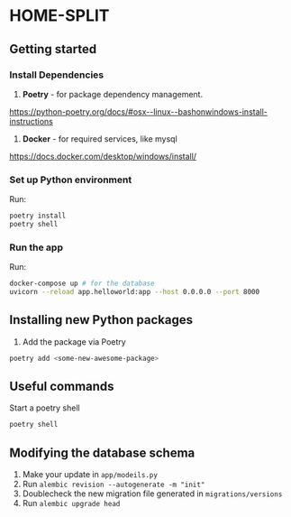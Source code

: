 # HOME-SPLIT
## Getting started

### Install Dependencies
1. **Poetry** - for package dependency management.

https://python-poetry.org/docs/#osx--linux--bashonwindows-install-instructions

1. **Docker** - for required services, like mysql

https://docs.docker.com/desktop/windows/install/

### Set up Python environment
Run:
```bash
poetry install
poetry shell
```

### Run the app
Run:
```bash
docker-compose up # for the database
uvicorn --reload app.helloworld:app --host 0.0.0.0 --port 8000
```
## Installing new Python packages
1. Add the package via Poetry
``` bash
poetry add <some-new-awesome-package>
```

## Useful commands
Start a poetry shell
```bash
poetry shell
```

## Modifying the database schema
1. Make your update in `app/modeils.py`
2. Run `alembic revision --autogenerate -m "init"`
3. Doublecheck the new migration file generated in `migrations/versions`
4. Run `alembic upgrade head`